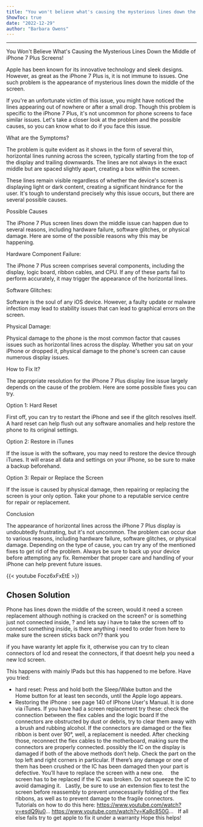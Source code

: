 ```yaml
---
title: "You won't believe what's causing the mysterious lines down the middle of iPhone 7 Plus screens!"
ShowToc: true 
date: "2022-12-29"
author: "Barbara Owens"
---
```

*****
You Won't Believe What's Causing the Mysterious Lines Down the Middle of iPhone 7 Plus Screens!

Apple has been known for its innovative technology and sleek designs. However, as great as the iPhone 7 Plus is, it is not immune to issues. One such problem is the appearance of mysterious lines down the middle of the screen.

If you're an unfortunate victim of this issue, you might have noticed the lines appearing out of nowhere or after a small drop. Though this problem is specific to the iPhone 7 Plus, it's not uncommon for phone screens to face similar issues. Let's take a closer look at the problem and the possible causes, so you can know what to do if you face this issue.

What are the Symptoms?

The problem is quite evident as it shows in the form of several thin, horizontal lines running across the screen, typically starting from the top of the display and trailing downwards. The lines are not always in the exact middle but are spaced slightly apart, creating a box within the screen.

These lines remain visible regardless of whether the device's screen is displaying light or dark content, creating a significant hindrance for the user. It's tough to understand precisely why this issue occurs, but there are several possible causes.

Possible Causes

The iPhone 7 Plus screen lines down the middle issue can happen due to several reasons, including hardware failure, software glitches, or physical damage. Here are some of the possible reasons why this may be happening.

Hardware Component Failure:

The iPhone 7 Plus screen comprises several components, including the display, logic board, ribbon cables, and CPU. If any of these parts fail to perform accurately, it may trigger the appearance of the horizontal lines.

Software Glitches:

Software is the soul of any iOS device. However, a faulty update or malware infection may lead to stability issues that can lead to graphical errors on the screen.

Physical Damage:

Physical damage to the phone is the most common factor that causes issues such as horizontal lines across the display. Whether you sat on your iPhone or dropped it, physical damage to the phone's screen can cause numerous display issues.

How to Fix It?

The appropriate resolution for the iPhone 7 Plus display line issue largely depends on the cause of the problem. Here are some possible fixes you can try.

Option 1: Hard Reset

First off, you can try to restart the iPhone and see if the glitch resolves itself. A hard reset can help flush out any software anomalies and help restore the phone to its original settings.

Option 2: Restore in iTunes

If the issue is with the software, you may need to restore the device through iTunes. It will erase all data and settings on your iPhone, so be sure to make a backup beforehand.

Option 3: Repair or Replace the Screen

If the issue is caused by physical damage, then repairing or replacing the screen is your only option. Take your phone to a reputable service centre for repair or replacement.

Conclusion

The appearance of horizontal lines across the iPhone 7 Plus display is undoubtedly frustrating, but it's not uncommon. The problem can occur due to various reasons, including hardware failure, software glitches, or physical damage. Depending on the type of cause, you can try any of the mentioned fixes to get rid of the problem. Always be sure to back up your device before attempting any fix. Remember that proper care and handling of your iPhone can help prevent future issues.

{{< youtube Focz6xFxEtE >}} 



## Chosen Solution
 Phone has lines down the middle of the screen, would it need a screen replacement although nothing is cracked on the screen? or is something just not connected inside, ? and lets say i have to take the screen off to connect something inside, is there anything i need to order from here to make sure the screen sticks back on??
thank you

 if you have waranty let apple fix it, otherwise you can try to clean connectors of lcd and reseat the connectors, if that doesnt help you need a new lcd screen.

 This happens with mainly IPads but this has happened to me before.
Have you tried:  
- hard reset: Press and hold both the Sleep/Wake button and the   
Home button for at least ten seconds, until the Apple logo appears.   
- Restoring the iPhone : see page 140 of IPhone User's Manual. It is done via iTunes.
If you have had a screen replacement try these:
check the connection between the flex cables and the logic board If the connectors are obstructed by dust or debris, try to clear them away with a brush and rubbing alcohol. If the connectors are damaged or the flex ribbon is bent over 90°, well, a replacement is needed. After checking those, reconnect the flex cables to the motherboard, making sure the connectors are properly connected.
possibly the IC on the display is damaged if both of the above methods don’t help. Check the part on the top left and right corners in particular. If there’s any damage or one of them has been crushed or the IC has been damaged then your part is defective. You’ll have to replace the screen with a new one.
 
 
the screen has to be replaced if the IC was broken. Do not squeeze the IC to avoid damaging it.
 
Lastly, be sure to use an extension flex to test the screen before reassembly to prevent unnecessarily folding of the flex ribbons, as well as to prevent damage to the fragile connectors.
Tutorials on how to do this here:
https://www.youtube.com/watch?v=esdQ9ju0...
https://www.youtube.com/watch?v=Ka8c850G...
 
If all else fails try to get apple to fix it under a warranty
Hope this helps!




